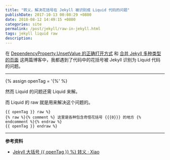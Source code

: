 ```yaml
---
title: "转义，解决花括号在 Jekyll 被识别成 Liquid 代码的问题"
publishDate: 2017-10-13 00:08:29 +0800
date: 2018-08-12 14:49:15 +0800
categories: site
permalink: /post/jekyll/raw-in-jekyll.html
tags: jekyll liquid raw
description: 
---
```


在 [DependencyProperty.UnsetValue 的正确打开方式](/post/xaml/how-to-use-dependencyproperty-unsetvalue.html) 和 [合并 Jekyll 多种类型的页面](/post/jekyll/jekyll-concat.html) 这两篇博客中，我都遇到了代码中的花括号被 Jekyll 识别为 Liquid 代码的问题。

---

{% assign openTag = '{%' %}

然而 Liquid 的问题还需 Liquid 来解。

而 Liquid 的 raw 就是用来解决这个问题的。

```liquid
{{ openTag }} raw %}
{% raw %}{% comment %} 这里是各种包含奇怪花括号 {{{0}}} 的地方 {% endcomment %}{% endraw %}
{{ openTag }} endraw %}
```

---

**参考资料**

- [Jekyll 大括号 {{ openTag }} %} 转义 · Xiao](http://xiaohuang.rocks/2016/03/16/b-jekyll/)

